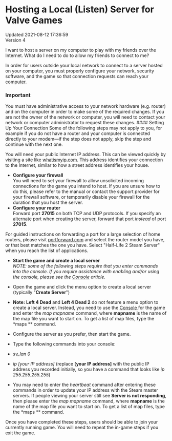 # Hosting a Local (Listen) Server for Valve Games
Updated 2021-08-12 17:36:59  
Version 4  

I want to host a server on my computer to play with my friends over the Internet. What do I need to do to allow my friends to connect to me?  
  
In order for users outside your local network to connect to a server hosted on your computer, you must properly configure your network, security software, and the game so that connection requests can reach your computer.  
  
  ### Important
You must have administrative access to your network hardware (e.g. router) and on the computer in order to make some of the required changes. If you are not the owner of the network or computer, you will need to contact your network or computer administrator to request these changes.  #### Setting Up Your Connection
Some of the following steps may not apply to you, for example if you do not have a router and your computer is connected directly to your modem—if the step does not apply, skip the step and continue with the next one.  
  
You will need your public Internet IP address. This can be viewed quickly by visiting a site like [whatismyip.com](http://www.whatismyip.com/). This address identifies your connection to the Internet, similar to how a street address identifies your house.  
  
* **Configure your firewall**  
You will need to set your firewall to allow unsolicited incoming connections for the game you intend to host. If you are unsure how to do this, please refer to the manual or contact the support provider for your firewall software, or temporarily disable your firewall for the duration that you host the server.
* **Configure your router**  
Forward port **27015** on both TCP and UDP protocols. If you specify an alternate port when creating the server, forward that port *instead* of port **27015**.  
  
For guided instructions on forwarding a port for a large selection of home routers, please visit [portforward.com](http://www.portforward.com/) and select the router model you have, or that best matches the one you have. Select "Half-Life 2 Steam Server" when you reach the list of applications.
* **Start the game and create a local server**  
*NOTE: some of the following steps require that you enter commands into the console. If you require assistance with enabling and/or using the console, please see the* [*Console*](https://help.steampowered.com/en/faqs/view/4700-D10E-26BE-DDDD) *article.*  
  
* Open the game and click the menu option to create a local server (typically "**Create Server**") 
* **Note:**  **Left 4 Dead** and **Left 4 Dead 2** do not feature a menu option to create a local server. Instead, you need to use the [Console ](https://help.steampowered.com/en/faqs/view/4700-D10E-26BE-DDDD)for the game and enter the *map mapname* command, where **mapname** is the name of the map file you want to start on. To get a list of map files, type the *maps ** command.
* Configure the server as you prefer, then start the game.
* Type the following commands into your console:  
  
* *sv_lan 0*
* *ip [your IP address]* (replace **[your IP address]** with the public IP address you recorded initially, so you have a command that looks like *ip 255.255.255.255*)
* You may need to enter the *heartbeat* command after entering these commands in order to update your IP address with the Steam master servers. If people viewing your server still see **Server is not responding**, then please enter the *map mapname* command, where **mapname** is the name of the map file you want to start on. To get a list of map files, type the *maps ** command.
  
  
Once you have completed these steps, users should be able to join your currently running game. You will need to repeat the in-game steps if you exit the game.